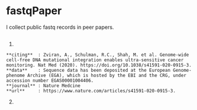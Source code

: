 # fastqPaper
I collect public fastq records in peer papers.

## 
1.  
  
    **citing**  : Zviran, A., Schulman, R.C., Shah, M. et al. Genome-wide cell-free DNA mutational integration enables ultra-sensitive cancer monitoring. Nat Med (2020). https://doi.org/10.1038/s41591-020-0915-3.  
    **data**    : Sequence data has been deposited at the European Genome-phenome Archive (EGA), which is hosted by the EBI and the CRG, under accession number EGAS00001004406.  
    **journal** : Nature Medcine
    **url**     : https://www.nature.com/articles/s41591-020-0915-3.  

2.   






